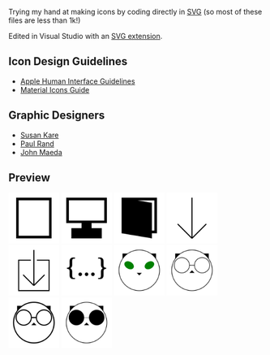 Trying my hand at making icons by coding directly in [SVG](https://www.w3.org/TR/SVG2/) (so most of these files are less than 1k!)

Edited in Visual Studio with an [SVG extension](https://github.com/lishu/vscode-svg2).

## Icon Design Guidelines

- [Apple Human Interface Guidelines](https://developer.apple.com/design/human-interface-guidelines/foundations/app-icons)
- [Material Icons Guide](https://developers.google.com/fonts/docs/material_icons)

## Graphic Designers

- [Susan Kare](http://kare.com/)
- [Paul Rand](https://www.paulrand.design/)
- [John Maeda](http://lawsofsimplicity.com/)

## Preview

<img src="device/mobile.svg" width="100" height="100"/>
<img src="device/desktop.svg" width="100" height="100"/>
<img src="device/book.svg" width="100" height="100"/>

<img src="file/downarrow.svg" width="100" height="100"/>
<img src="file/download.svg" width="100" height="100"/>
<img src="file/code.svg" width="100" height="100"/>

<img src="cat/cat.svg" width="100" height="100"/>
<img src="cat/catglasses.svg" width="100" height="100"/>
<img src="cat/catglasses-thick.svg" width="100" height="100"/>
<img src="cat/catshades.svg" width="100" height="100"/>

